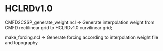 # HCLRDv1.0
CMFD2CSSP_generate_weight.ncl ->  Generate interpolation weight from CMFD rectilinear grid to HCLRDv1.0 curvilinear grid;

make_forcing.ncl ->  Generate forcing according to interpolation weight file and topography
